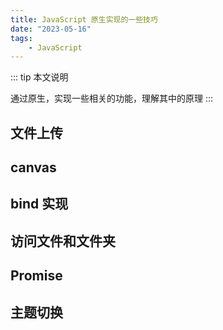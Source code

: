```yaml
---
title: JavaScript 原生实现的一些技巧
date: "2023-05-16"
tags:
    - JavaScript
---
```


::: tip 本文说明

通过原生，实现一些相关的功能，理解其中的原理
:::

<!-- more -->

## 文件上传

## canvas

## bind 实现

## 访问文件和文件夹

## Promise

## 主题切换
